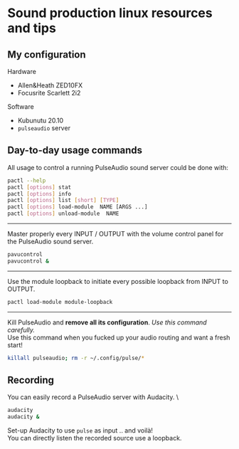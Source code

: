 # Sound production linux resources and tips

## My configuration

Hardware
- Allen&Heath ZED10FX
- Focusrite Scarlett 2i2

Software
- Kubunutu 20.10
- `pulseaudio` server

## Day-to-day usage commands

All usage to control a running PulseAudio sound server could be done with:
```bash
pactl --help
pactl [options] stat
pactl [options] info
pactl [options] list [short] [TYPE]
pactl [options] load-module  NAME [ARGS ...]
pactl [options] unload-module  NAME
``` 

---

Master properly every INPUT / OUTPUT with the volume control panel for the PulseAudio sound server.
```bash
pavucontrol
pavucontrol &
```

---

Use the module loopback to initiate every possible loopback from INPUT to OUTPUT.
```bash
pactl load-module module-loopback
```

---

Kill PulseAudio and **remove all its configuration**. *Use this command carefully.* \
Use this command when you fucked up your audio routing and want a fresh start!

```bash
killall pulseaudio; rm -r ~/.config/pulse/*
```

## Recording

You can easily record a PulseAudio server with Audacity. \
```bash
audacity
audacity &
```

Set-up Audacity to use `pulse` as input .. and voilà! \
You can directly listen the recorded source use a loopback. 
